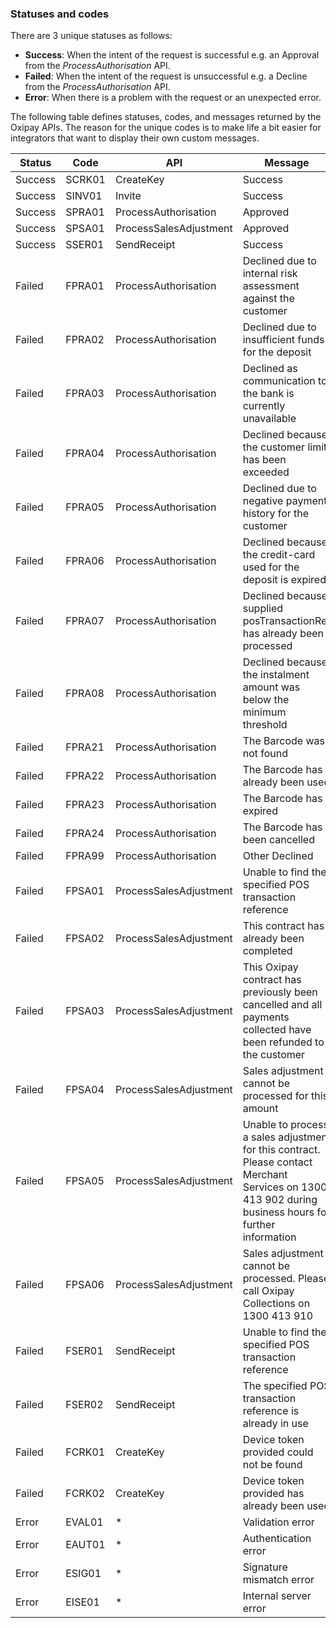 <h3>Statuses and codes</h3>

There are 3 unique statuses as follows:

* **Success**: When the intent of the request is successful e.g. an Approval from the *ProcessAuthorisation* API.
* **Failed**: When the intent of the request is unsuccessful e.g. a Decline from the *ProcessAuthorisation* API.
* **Error**: When there is a problem with the request or an unexpected error.

The following table defines statuses, codes, and messages returned by the Oxipay APIs. The reason for the unique codes is to make life a bit easier for integrators that want to display their own custom messages.

Status | Code | API | Message
----------|----------|----------|----------
Success | SCRK01 | CreateKey | Success
Success | SINV01 | Invite | Success
Success | SPRA01 | ProcessAuthorisation | Approved
Success | SPSA01 | ProcessSalesAdjustment | Approved
Success | SSER01 | SendReceipt | Success
Failed | FPRA01 | ProcessAuthorisation | Declined due to internal risk assessment against the customer
Failed | FPRA02 | ProcessAuthorisation | Declined due to insufficient funds for the deposit
Failed | FPRA03 | ProcessAuthorisation | Declined as communication to the bank is currently unavailable
Failed | FPRA04 | ProcessAuthorisation | Declined because the customer limit has been exceeded
Failed | FPRA05 | ProcessAuthorisation | Declined due to negative payment history for the customer
Failed | FPRA06 | ProcessAuthorisation | Declined because the credit-card used for the deposit is expired
Failed | FPRA07 | ProcessAuthorisation | Declined because supplied posTransactionRef has already been processed
Failed | FPRA08 | ProcessAuthorisation | Declined because the instalment amount was below the minimum threshold
Failed | FPRA21 | ProcessAuthorisation | The Barcode was not found
Failed | FPRA22 | ProcessAuthorisation | The Barcode has already been used
Failed | FPRA23 | ProcessAuthorisation | The Barcode has expired
Failed | FPRA24 | ProcessAuthorisation | The Barcode has been cancelled
Failed | FPRA99 | ProcessAuthorisation | Other Declined
Failed | FPSA01 | ProcessSalesAdjustment | Unable to find the specified POS transaction reference
Failed | FPSA02 | ProcessSalesAdjustment | This contract has already been completed
Failed | FPSA03 | ProcessSalesAdjustment | This Oxipay contract has previously been cancelled and all payments collected have been refunded to the customer
Failed | FPSA04 | ProcessSalesAdjustment | Sales adjustment cannot be processed for this amount
Failed | FPSA05 | ProcessSalesAdjustment | Unable to process a sales adjustment for this contract. Please contact Merchant Services on 1300 413 902 during business hours for further information
Failed | FPSA06 | ProcessSalesAdjustment | Sales adjustment cannot be processed. Please call Oxipay Collections on 1300 413 910
Failed | FSER01 | SendReceipt | Unable to find the specified POS transaction reference
Failed | FSER02 | SendReceipt | The specified POS transaction reference is already in use
Failed | FCRK01 | CreateKey | Device token provided could not be found
Failed | FCRK02 | CreateKey | Device token provided has already been used
Error | EVAL01 | * | Validation error
Error | EAUT01 | * | Authentication error
Error | ESIG01 | * | Signature mismatch error
Error | EISE01 | * | Internal server error